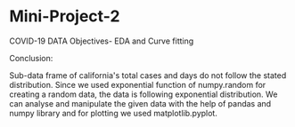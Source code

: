 # Mini-Project-2
COVID-19 DATA
Objectives- EDA and Curve fitting

Conclusion:

Sub-data frame of california's total cases and days do not follow the stated distribution.
Since we used exponential function of numpy.random for creating a random data, the data is following exponential distribution.
We can analyse and manipulate the given data with the help of pandas and numpy library and for plotting we used matplotlib.pyplot.
